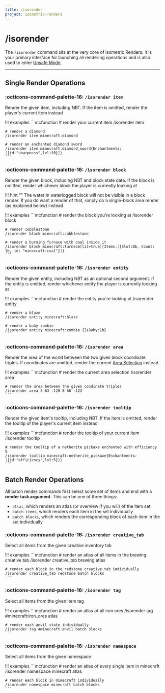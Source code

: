 ```yaml
---
title: /isorender
project: isometric-renders
---
```


# /isorender

The `/isorender` command sits at the very core of Isometric Renders. It is your primary interface for launching all rendering operations and is also used to enter [Unsafe Mode](home.md#unsafe-mode).

***

## Single Render Operations

### :octicons-command-palette-16: `/isorender item`
Render the given item, including NBT. If the item is omitted, render the player's current item instead

!!! examples
    ```mcfunction
    # render your current item
    /isorender item 

    # render a diamond
    /isorender item minecraft:diamond 

    # render an enchanted diamond sword
    /isorender item minecraft:diamond_sword{Enchantments:[{id:"sharpness",lvl:10}]}
    ```

### :octicons-command-palette-16: `/isorender block`
Render the given block, including NBT and block state data. If the block is omitted, render whichever block the player is currently looking at

!!! hint ""
    The water in waterlogged block will not be visible in a block render. If you do want a render of that, simply do a single-block area render (as explained below) instead

!!! examples
    ```mcfunction
    # render the block you're looking at
    /isorender block

    # render cobblestone
    /isorender block minecraft:cobblestone

    # render a burning furnace with coal inside it
    /isorender block minecraft:furnace[lit=true]{Items:[{Slot:0b, Count: 1b, id: "minecraft:coal"}]}
    ```

### :octicons-command-palette-16: `/isorender entity`
Render the given entity, including NBT as an optional second argument. If the entity is omitted, render whichever entity the player is currently looking at

!!! examples
    ```mcfunction
    # render the entity you're looking at
    /isorender entity

    # render a blaze
    /isorender entity minecraft:blaze

    # render a baby zombie
    /isorender entity minecraft:zombie {IsBaby:1b}
    ```

### :octicons-command-palette-16: `/isorender area`
Render the area of the world between the two given block coordinate triples. If coordinates are omitted, render the current [Area Selection](home.md#visual-area-selection) instead.

!!! examples
    ```mcfunction
    # render the current area selection
    /isorender area

    # render the area between the given coodinate triples
    /isorender area 3 63 -120 8 66 -123`
    ```

### :octicons-command-palette-16: `/isorender tooltip`
Render the given item's tooltip, including NBT. If the item is omitted, render the tooltip of the player's current item instead

!!! examples
    ```mcfunction
    # render the tooltip of your current item
    /isorender tooltip 

    # render the tooltip of a netherite pickaxe enchanted with efficiency 5
    /isorender tooltip minecraft:netherite_pickaxe{Enchantments:[{id:"efficiency",lvl:5}]}
    ```
   
## Batch Render Operations

All batch render commands first select some set of items and end with a **render task argument**. This can be one of three things:

 - `atlas`, which renders an atlas (or overview if you will) of the item set
 - `batch items`, which renders each item in the set individually
 - `batch blocks`, which renders the corresponding block of each item in the set individually

### :octicons-command-palette-16: `/isorender creative_tab`

Select all items from the given creative inventory tab

!!! examples
    ```mcfunction
    # render an atlas of all items in the brewing creative tab
    /isorender creative_tab brewing atlas

    # render each block in the redstone creative tab individually
    /isorender creative_tab redstone batch blocks
    ```

### :octicons-command-palette-16: `/isorender tag`

Select all items from the given item tag

!!! examples
    ```mcfunction
    # render an atlas of all iron ores
    /isorender tag #minecraft:iron_ores atlas

    # render each anvil state individually
    /isorender tag #minecraft:anvil batch blocks
    ```

### :octicons-command-palette-16: `/isorender namespace`

Select all items from the given namespace

!!! examples
    ```mcfunction
    # render an atlas of every single item in minecraft
    /isorender namespace minecraft atlas

    # render each block in minecraft individually
    /isorender namespace minecraft batch blocks
    ```